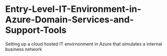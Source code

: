 # Entry-Level-IT-Environment-in-Azure-Domain-Services-and-Support-Tools
Setting up a cloud hosted IT envirnonment in Azure that simulates a internal business network
